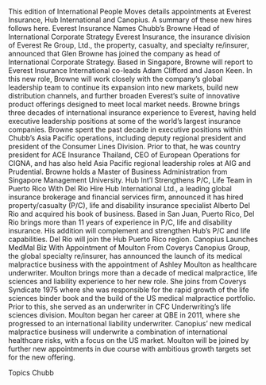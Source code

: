 This edition of International People Moves details appointments at Everest Insurance, Hub International and Canopius.
A summary of these new hires follows here.
Everest Insurance Names Chubb’s Browne Head of International Corporate Strategy
Everest Insurance, the insurance division of Everest Re Group, Ltd., the property, casualty, and specialty re/insurer, announced that Glen Browne has joined the company as head of International Corporate Strategy.
Based in Singapore, Browne will report to Everest Insurance International co-leads Adam Clifford and Jason Keen.
In this new role, Browne will work closely with the company’s global leadership team to continue its expansion into new markets, build new distribution channels, and further broaden Everest’s suite of innovative product offerings designed to meet local market needs.
Browne brings three decades of international insurance experience to Everest, having held executive leadership positions at some of the world’s largest insurance companies. Browne spent the past decade in executive positions within Chubb’s Asia Pacific operations, including deputy regional president and president of the Consumer Lines Division.
Prior to that, he was country president for ACE Insurance Thailand, CEO of European Operations for CIGNA, and has also held Asia Pacific regional leadership roles at AIG and Prudential. Browne holds a Master of Business Administration from Singapore Management University.
Hub Int’l Strengthens P/C, Life Team in Puerto Rico With Del Rio Hire
Hub International Ltd., a leading global insurance brokerage and financial services firm, announced it has hired property/casualty (P/C), life and disability insurance specialist Alberto Del Rio and acquired his book of business.
Based in San Juan, Puerto Rico, Del Rio brings more than 11 years of experience in P/C, life and disability insurance. His addition will complement and strengthen Hub’s P/C and life capabilities. Del Rio will join the Hub Puerto Rico region.
Canopius Launches MedMal Biz With Appointment of Moulton From Coverys
Canopius Group, the global specialty re/insurer, has announced the launch of its medical malpractice business with the appointment of Ashley Moulton as healthcare underwriter.
Moulton brings more than a decade of medical malpractice, life sciences and liability experience to her new role. She joins from Coverys Syndicate 1975 where she was responsible for the rapid growth of the life sciences binder book and the build of the US medical malpractice portfolio. Prior to this, she served as an underwriter in CFC Underwriting’s life sciences division. Moulton began her career at QBE in 2011, where she progressed to an international liability underwriter.
Canopius’ new medical malpractice business will underwrite a combination of international healthcare risks, with a focus on the US market. Moulton will be joined by further new appointments in due course with ambitious growth targets set for the new offering.

Topics
Chubb
